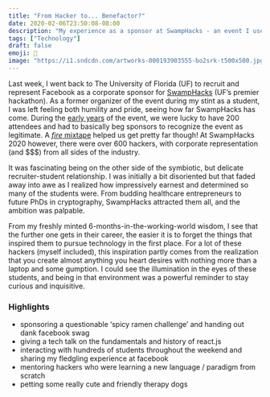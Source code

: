 ```yaml
---
title: "From Hacker to... Benefactor?"
date: 2020-02-06T23:50:08-08:00
description: "My experience as a sponsor at SwampHacks - an event I used to organize."
tags: ["Technology"]
draft: false
emoji: 🐊
image: "https://i1.sndcdn.com/artworks-000193903555-bo2srk-t500x500.jpg"
---
```


Last week, I went back to The University of Florida (UF) to recruit and represent Facebook as a corporate sponsor for [SwampHacks](https://2020.swamphacks.com/) (UF’s premier hackathon). As a former organizer of the event during my stint as a student, I was left feeling both humility and pride, seeing how far SwampHacks has come. During the [early years](https://2017.swamphacks.com/team.html) of the event, we were lucky to have 200 attendees and had to basically beg sponsors to recognize the event as legitimate. A [*fire* mixtape](https://soundcloud.com/user-162103925/views-from-the-swamp) helped us get pretty far though! At SwampHacks 2020 however, there were over 600 hackers, with corporate representation (and $$$) from all sides of the industry.

It was fascinating being on the other side of the symbiotic, but delicate recruiter-student relationship. I was initially a bit disoriented but that faded away into awe as I realized how impressively earnest and determined so many of the students were. From budding healthcare entrepreneurs to future PhDs in cryptography, SwampHacks attracted them all, and the ambition was palpable.

From my freshly minted 6-months-in-the-working-world wisdom, I see that the further one gets in their career, the easier it is to forget the things that inspired them to pursue technology in the first place. For a lot of these hackers (myself included), this inspiration partly comes from the realization that you create almost anything you heart desires with nothing more than a laptop and some gumption. I could see the illumination in the eyes of these students, and being in that environment was a powerful reminder to stay curious and inquisitive.

### Highlights
* sponsoring a questionable ‘spicy ramen challenge’ and handing out dank facebook swag
* giving a tech talk on the fundamentals and history of react.js
* interacting with hundreds of students throughout the weekend and sharing my fledgling experience at facebook
* mentoring hackers who were learning a new language / paradigm from scratch
* petting some really cute and friendly therapy dogs
